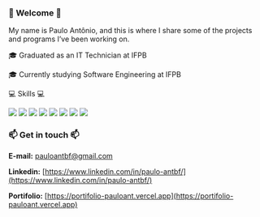 ### 🤙 Welcome 👋

My name is Paulo Antônio, and this is where I share some of the projects and programs I’ve been working on.

🎓 Graduated as an IT Technician at IFPB

🎓 Currently studying Software Engineering at IFPB

💻 Skills 💻

![](https://img.shields.io/badge/Next-black?style=for-the-badge&logo=next.js&logoColor=white)
![](https://img.shields.io/badge/react-%2320232a.svg?style=for-the-badge&logo=react&logoColor=%2361DAFB)
![](https://img.shields.io/badge/spring-%236DB33F.svg?style=for-the-badge&logo=spring&logoColor=white)
![](https://img.shields.io/badge/express.js-%23404d59.svg?style=for-the-badge&logo=express&logoColor=%2361DAFB)
![](https://img.shields.io/badge/typescript-%23007ACC.svg?style=for-the-badge&logo=typescript&logoColor=white)
![](https://img.shields.io/badge/MySQL-005C84?style=for-the-badge&logo=mysql&logoColor=white)
![](https://img.shields.io/badge/firebase-%23039BE5.svg?style=for-the-badge&logo=firebase)
![](https://img.shields.io/badge/MongoDB-%234ea94b.svg?style=for-the-badge&logo=mongodb&logoColor=white)

  

### 📫 Get in touch 📫

**E-mail:** pauloantbf@gmail.com

**Linkedin:** [https://www.linkedin.com/in/paulo-antbf/](https://www.linkedin.com/in/paulo-antbf/)

**Portifolio:** [https://portifolio-pauloant.vercel.app](https://portifolio-pauloant.vercel.app)
